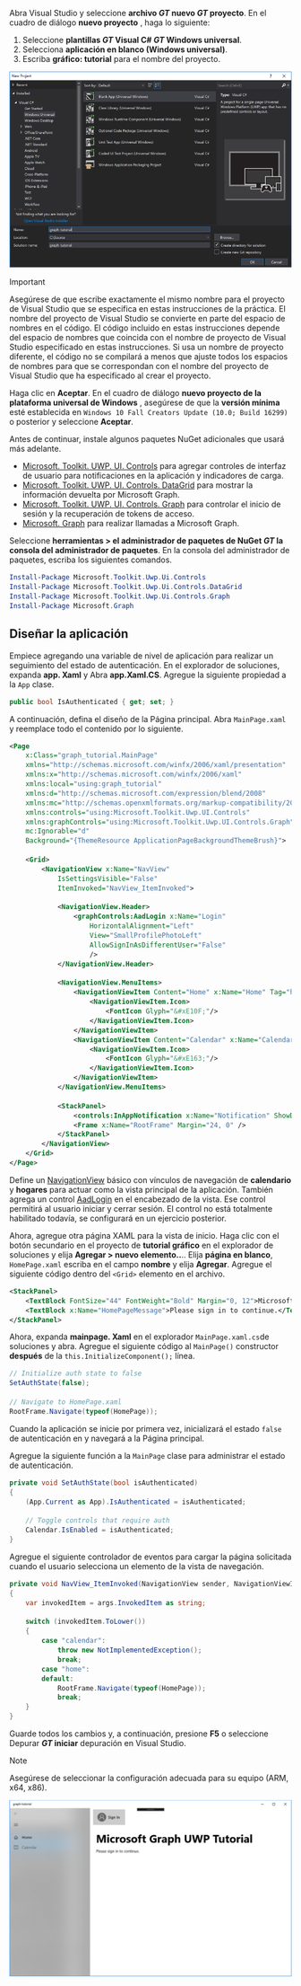 <!-- markdownlint-disable MD002 MD041 -->

Abra Visual Studio y seleccione **archivo _GT_ nuevo _GT_ proyecto**. En el cuadro de diálogo **nuevo proyecto** , haga lo siguiente:

1. Seleccione **plantillas _GT_ Visual C# _GT_ Windows universal**.
1. Selecciona **aplicación en blanco (Windows universal)**.
1. Escriba **gráfico: tutorial** para el nombre del proyecto.

![Cuadro de diálogo Crear nuevo proyecto de Visual Studio 2017](./images/vs-newproj-01.png)

> [!IMPORTANT]
> Asegúrese de que escribe exactamente el mismo nombre para el proyecto de Visual Studio que se especifica en estas instrucciones de la práctica. El nombre del proyecto de Visual Studio se convierte en parte del espacio de nombres en el código. El código incluido en estas instrucciones depende del espacio de nombres que coincida con el nombre de proyecto de Visual Studio especificado en estas instrucciones. Si usa un nombre de proyecto diferente, el código no se compilará a menos que ajuste todos los espacios de nombres para que se correspondan con el nombre del proyecto de Visual Studio que ha especificado al crear el proyecto.

Haga clic en **Aceptar**. En el cuadro de diálogo **nuevo proyecto de la plataforma universal de Windows** , asegúrese de que la **versión mínima** esté establecida en `Windows 10 Fall Creators Update (10.0; Build 16299)` o posterior y seleccione **Aceptar**.

Antes de continuar, instale algunos paquetes NuGet adicionales que usará más adelante.

- [Microsoft. Toolkit. UWP. UI. Controls](https://www.nuget.org/packages/Microsoft.Toolkit.Uwp.Ui.Controls/) para agregar controles de interfaz de usuario para notificaciones en la aplicación y indicadores de carga.
- [Microsoft. Toolkit. UWP. UI. Controls. DataGrid](https://www.nuget.org/packages/Microsoft.Toolkit.Uwp.Ui.Controls.DataGrid/) para mostrar la información devuelta por Microsoft Graph.
- [Microsoft. Toolkit. UWP. UI. Controls. Graph](https://www.nuget.org/packages/Microsoft.Toolkit.Uwp.Ui.Controls.Graph/) para controlar el inicio de sesión y la recuperación de tokens de acceso.
- [Microsoft. Graph](https://www.nuget.org/packages/Microsoft.Graph/) para realizar llamadas a Microsoft Graph.

Seleccione **herramientas > el administrador de paquetes de NuGet _GT_ la consola del administrador de paquetes**. En la consola del administrador de paquetes, escriba los siguientes comandos.

```Powershell
Install-Package Microsoft.Toolkit.Uwp.Ui.Controls
Install-Package Microsoft.Toolkit.Uwp.Ui.Controls.DataGrid
Install-Package Microsoft.Toolkit.Uwp.Ui.Controls.Graph
Install-Package Microsoft.Graph
```

## <a name="design-the-app"></a>Diseñar la aplicación

Empiece agregando una variable de nivel de aplicación para realizar un seguimiento del estado de autenticación. En el explorador de soluciones, expanda **app. Xaml** y Abra **app.Xaml.CS**. Agregue la siguiente propiedad a la `App` clase.

```cs
public bool IsAuthenticated { get; set; }
```

A continuación, defina el diseño de la Página principal. Abra `MainPage.xaml` y reemplace todo el contenido por lo siguiente.

```xml
<Page
    x:Class="graph_tutorial.MainPage"
    xmlns="http://schemas.microsoft.com/winfx/2006/xaml/presentation"
    xmlns:x="http://schemas.microsoft.com/winfx/2006/xaml"
    xmlns:local="using:graph_tutorial"
    xmlns:d="http://schemas.microsoft.com/expression/blend/2008"
    xmlns:mc="http://schemas.openxmlformats.org/markup-compatibility/2006"
    xmlns:controls="using:Microsoft.Toolkit.Uwp.UI.Controls"
    xmlns:graphControls="using:Microsoft.Toolkit.Uwp.UI.Controls.Graph"
    mc:Ignorable="d"
    Background="{ThemeResource ApplicationPageBackgroundThemeBrush}">

    <Grid>
        <NavigationView x:Name="NavView"
            IsSettingsVisible="False"
            ItemInvoked="NavView_ItemInvoked">

            <NavigationView.Header>
                <graphControls:AadLogin x:Name="Login"
                    HorizontalAlignment="Left"
                    View="SmallProfilePhotoLeft"
                    AllowSignInAsDifferentUser="False"
                    />
            </NavigationView.Header>

            <NavigationView.MenuItems>
                <NavigationViewItem Content="Home" x:Name="Home" Tag="home">
                    <NavigationViewItem.Icon>
                        <FontIcon Glyph="&#xE10F;"/>
                    </NavigationViewItem.Icon>
                </NavigationViewItem>
                <NavigationViewItem Content="Calendar" x:Name="Calendar" Tag="calendar">
                    <NavigationViewItem.Icon>
                        <FontIcon Glyph="&#xE163;"/>
                    </NavigationViewItem.Icon>
                </NavigationViewItem>
            </NavigationView.MenuItems>

            <StackPanel>
                <controls:InAppNotification x:Name="Notification" ShowDismissButton="true" />
                <Frame x:Name="RootFrame" Margin="24, 0" />
            </StackPanel>
        </NavigationView>
    </Grid>
</Page>
```

Define un [NavigationView](https://docs.microsoft.com/uwp/api/windows.ui.xaml.controls.navigationview) básico con vínculos de navegación de **calendario** y **hogares** para actuar como la vista principal de la aplicación. También agrega un control [AadLogin](https://docs.microsoft.com/dotnet/api/microsoft.toolkit.uwp.ui.controls.graph.aadlogin?view=win-comm-toolkit-dotnet-stable) en el encabezado de la vista. Ese control permitirá al usuario iniciar y cerrar sesión. El control no está totalmente habilitado todavía, se configurará en un ejercicio posterior.

Ahora, agregue otra página XAML para la vista de inicio. Haga clic con el botón secundario en el proyecto de **tutorial gráfico** en el explorador de soluciones y elija **Agregar > nuevo elemento..**.. Elija **página en blanco**, `HomePage.xaml` escriba en el campo **nombre** y elija **Agregar**. Agregue el siguiente código dentro del `<Grid>` elemento en el archivo.

```xml
<StackPanel>
    <TextBlock FontSize="44" FontWeight="Bold" Margin="0, 12">Microsoft Graph UWP Tutorial</TextBlock>
    <TextBlock x:Name="HomePageMessage">Please sign in to continue.</TextBlock>
</StackPanel>
```

Ahora, expanda **mainpage. Xaml** en el explorador `MainPage.xaml.cs`de soluciones y abra. Agregue el siguiente código al `MainPage()` constructor **después** de la `this.InitializeComponent();` línea.

```cs
// Initialize auth state to false
SetAuthState(false);

// Navigate to HomePage.xaml
RootFrame.Navigate(typeof(HomePage));
```

Cuando la aplicación se inicie por primera vez, inicializará el estado `false` de autenticación en y navegará a la Página principal.

Agregue la siguiente función a la `MainPage` clase para administrar el estado de autenticación.

```cs
private void SetAuthState(bool isAuthenticated)
{
    (App.Current as App).IsAuthenticated = isAuthenticated;

    // Toggle controls that require auth
    Calendar.IsEnabled = isAuthenticated;
}
```

Agregue el siguiente controlador de eventos para cargar la página solicitada cuando el usuario selecciona un elemento de la vista de navegación.

```cs
private void NavView_ItemInvoked(NavigationView sender, NavigationViewItemInvokedEventArgs args)
{
    var invokedItem = args.InvokedItem as string;

    switch (invokedItem.ToLower())
    {
        case "calendar":
            throw new NotImplementedException();
            break;
        case "home":
        default:
            RootFrame.Navigate(typeof(HomePage));
            break;
    }
}
```

Guarde todos los cambios y, a continuación, presione **F5** o seleccione Depurar **_GT_ iniciar** depuración en Visual Studio.

> [!NOTE]
> Asegúrese de seleccionar la configuración adecuada para su equipo (ARM, x64, x86).

![Captura de la página principal](./images/create-app-01.png)
